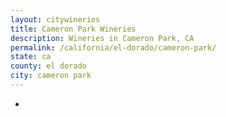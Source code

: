 ```yaml
---
layout: citywineries
title: Cameron Park Wineries
description: Wineries in Cameron Park, CA
permalink: /california/el-dorado/cameron-park/
state: ca
county: el dorado
city: cameron park
---
```

-
